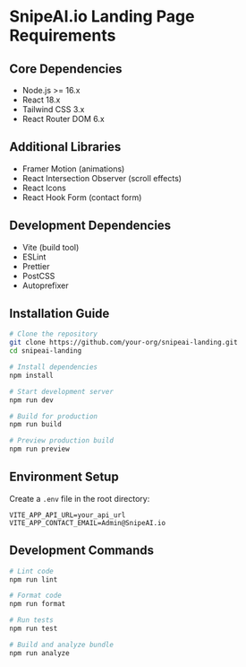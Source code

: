 # SnipeAI.io Landing Page Requirements

## Core Dependencies
- Node.js >= 16.x
- React 18.x
- Tailwind CSS 3.x
- React Router DOM 6.x

## Additional Libraries
- Framer Motion (animations)
- React Intersection Observer (scroll effects)
- React Icons
- React Hook Form (contact form)

## Development Dependencies
- Vite (build tool)
- ESLint
- Prettier
- PostCSS
- Autoprefixer

## Installation Guide

```bash
# Clone the repository
git clone https://github.com/your-org/snipeai-landing.git
cd snipeai-landing

# Install dependencies
npm install

# Start development server
npm run dev

# Build for production
npm run build

# Preview production build
npm run preview
```

## Environment Setup
Create a `.env` file in the root directory:
```
VITE_APP_API_URL=your_api_url
VITE_APP_CONTACT_EMAIL=Admin@SnipeAI.io
```

## Development Commands
```bash
# Lint code
npm run lint

# Format code
npm run format

# Run tests
npm run test

# Build and analyze bundle
npm run analyze
```